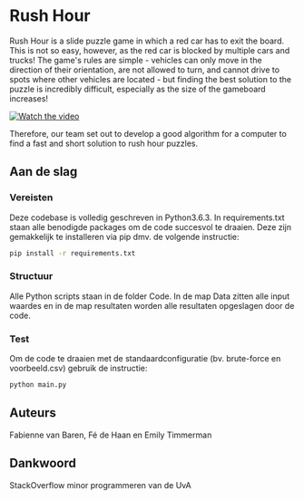 # Rush Hour
Rush Hour is a slide puzzle game in which a red car has to exit the board. This is not so easy, however, as the red car is blocked by multiple cars and trucks! The game's rules are simple - vehicles can only move in the direction of their orientation, are not allowed to turn, and cannot drive to spots where other vehicles are located - but finding the best solution to the puzzle is incredibly difficult, especially as the size of the gameboard increases!

[![Watch the video](https://i.imgur.com/vKb2F1B.png)](https://youtu.be/vt5fpE0bzSY)

Therefore, our team set out to develop a good algorithm for a computer to find a fast and short solution to rush hour puzzles.

## Aan de slag
### Vereisten
Deze codebase is volledig geschreven in Python3.6.3. In requirements.txt staan alle benodigde packages om de code succesvol te draaien. Deze zijn gemakkelijk te installeren via pip dmv. de volgende instructie:

```bash
pip install -r requirements.txt
```

### Structuur
Alle Python scripts staan in de folder Code. In de map Data zitten alle input waardes en in de map resultaten worden alle resultaten opgeslagen door de code.

### Test
Om de code te draaien met de standaardconfiguratie (bv. brute-force en voorbeeld.csv) gebruik de instructie:

```bash
python main.py
```
## Auteurs
Fabienne van Baren, Fé de Haan en Emily Timmerman

## Dankwoord
StackOverflow
minor programmeren van de UvA
